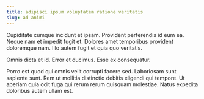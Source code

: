 ```yaml
---
title: adipisci ipsum voluptatem ratione veritatis
slug: ad animi
---
```


Cupiditate cumque incidunt et ipsam. Provident perferendis id eum ea. Neque nam et impedit fugit et. Dolores amet temporibus provident doloremque nam. Illo autem fugit et quia quo veritatis.

Omnis dicta et id. Error et ducimus. Esse ex consequatur.

Porro est quod qui omnis velit corrupti facere sed. Laboriosam sunt sapiente sunt. Rem ut mollitia distinctio debitis eligendi qui tempore. Ut aperiam quia odit fuga qui rerum rerum quisquam molestiae. Natus expedita doloribus autem ullam est.

